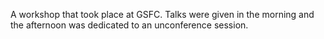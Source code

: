 A workshop that took place at GSFC. Talks were given in the morning and the afternoon was dedicated to an unconference session.
